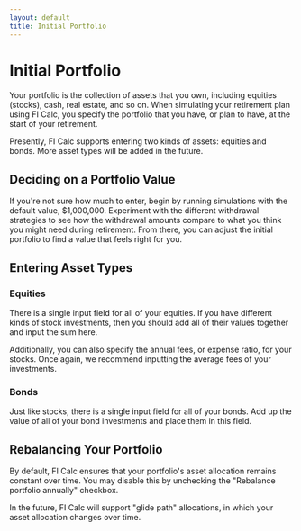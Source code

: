 ```yaml
---
layout: default
title: Initial Portfolio
---
```


# Initial Portfolio

Your portfolio is the collection of assets that you own, including equities
(stocks), cash, real estate, and so on. When simulating your retirement plan
using FI Calc, you specify the portfolio that you have, or plan to have, at the
start of your retirement.

Presently, FI Calc supports entering two kinds of assets: equities and bonds.
More asset types will be added in the future.

## Deciding on a Portfolio Value

If you're not sure how much to enter, begin by running simulations with the
default value, \$1,000,000. Experiment with the different withdrawal strategies
to see how the withdrawal amounts compare to what you think you might need
during retirement. From there, you can adjust the initial portfolio to find a
value that feels right for you.

## Entering Asset Types

### Equities

There is a single input field for all of your equities. If you have different
kinds of stock investments, then you should add all of their values together and
input the sum here.

Additionally, you can also specify the annual fees, or expense ratio, for your
stocks. Once again, we recommend inputting the average fees of your investments.

### Bonds

Just like stocks, there is a single input field for all of your bonds. Add up
the value of all of your bond investments and place them in this field.

## Rebalancing Your Portfolio

By default, FI Calc ensures that your portfolio's asset allocation remains
constant over time. You may disable this by unchecking the "Rebalance portfolio
annually" checkbox.

In the future, FI Calc will support "glide path" allocations, in which your
asset allocation changes over time.
